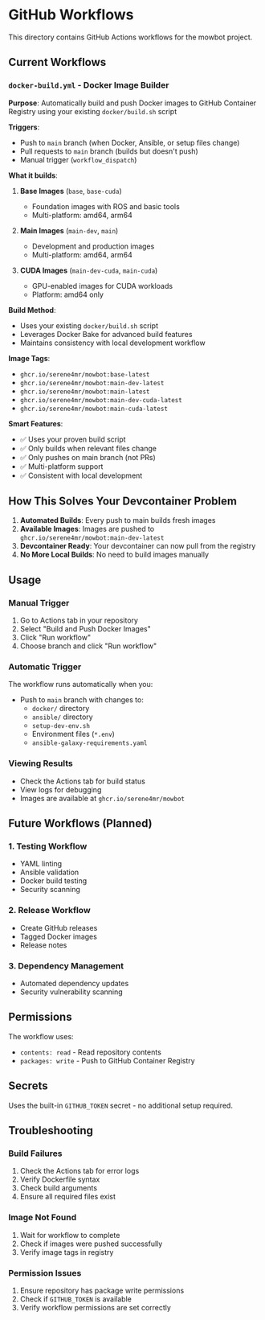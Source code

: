 # GitHub Workflows

This directory contains GitHub Actions workflows for the mowbot project.

## Current Workflows

### `docker-build.yml` - Docker Image Builder
**Purpose**: Automatically build and push Docker images to GitHub Container Registry using your existing `docker/build.sh` script

**Triggers**:
- Push to `main` branch (when Docker, Ansible, or setup files change)
- Pull requests to `main` branch (builds but doesn't push)
- Manual trigger (`workflow_dispatch`)

**What it builds**:
1. **Base Images** (`base`, `base-cuda`)
   - Foundation images with ROS and basic tools
   - Multi-platform: amd64, arm64

2. **Main Images** (`main-dev`, `main`)
   - Development and production images
   - Multi-platform: amd64, arm64

3. **CUDA Images** (`main-dev-cuda`, `main-cuda`)
   - GPU-enabled images for CUDA workloads
   - Platform: amd64 only

**Build Method**:
- Uses your existing `docker/build.sh` script
- Leverages Docker Bake for advanced build features
- Maintains consistency with local development workflow

**Image Tags**:
- `ghcr.io/serene4mr/mowbot:base-latest`
- `ghcr.io/serene4mr/mowbot:main-dev-latest`
- `ghcr.io/serene4mr/mowbot:main-latest`
- `ghcr.io/serene4mr/mowbot:main-dev-cuda-latest`
- `ghcr.io/serene4mr/mowbot:main-cuda-latest`

**Smart Features**:
- ✅ Uses your proven build script
- ✅ Only builds when relevant files change
- ✅ Only pushes on main branch (not PRs)
- ✅ Multi-platform support
- ✅ Consistent with local development

## How This Solves Your Devcontainer Problem

1. **Automated Builds**: Every push to main builds fresh images
2. **Available Images**: Images are pushed to `ghcr.io/serene4mr/mowbot:main-dev-latest`
3. **Devcontainer Ready**: Your devcontainer can now pull from the registry
4. **No More Local Builds**: No need to build images manually

## Usage

### Manual Trigger
1. Go to Actions tab in your repository
2. Select "Build and Push Docker Images"
3. Click "Run workflow"
4. Choose branch and click "Run workflow"

### Automatic Trigger
The workflow runs automatically when you:
- Push to `main` branch with changes to:
  - `docker/` directory
  - `ansible/` directory
  - `setup-dev-env.sh`
  - Environment files (`*.env`)
  - `ansible-galaxy-requirements.yaml`

### Viewing Results
- Check the Actions tab for build status
- View logs for debugging
- Images are available at `ghcr.io/serene4mr/mowbot`

## Future Workflows (Planned)

### 1. Testing Workflow
- YAML linting
- Ansible validation
- Docker build testing
- Security scanning

### 2. Release Workflow
- Create GitHub releases
- Tagged Docker images
- Release notes

### 3. Dependency Management
- Automated dependency updates
- Security vulnerability scanning

## Permissions

The workflow uses:
- `contents: read` - Read repository contents
- `packages: write` - Push to GitHub Container Registry

## Secrets

Uses the built-in `GITHUB_TOKEN` secret - no additional setup required.

## Troubleshooting

### Build Failures
1. Check the Actions tab for error logs
2. Verify Dockerfile syntax
3. Check build arguments
4. Ensure all required files exist

### Image Not Found
1. Wait for workflow to complete
2. Check if images were pushed successfully
3. Verify image tags in registry

### Permission Issues
1. Ensure repository has package write permissions
2. Check if `GITHUB_TOKEN` is available
3. Verify workflow permissions are set correctly
